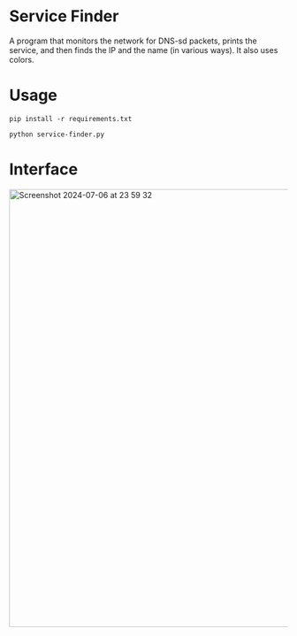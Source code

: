 # Service Finder
A program that monitors the network for DNS-sd packets, prints the service, and then finds the IP and the name (in various ways). It also uses colors.

# Usage
`pip install -r requirements.txt`

`python service-finder.py`

# Interface
<img width="792" alt="Screenshot 2024-07-06 at 23 59 32" src="https://github.com/stratosphereips/service-finder/assets/2458867/874e3b72-403f-467e-b43f-5f464f486866">
